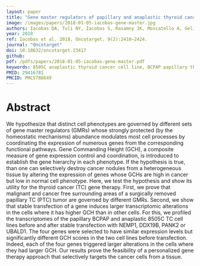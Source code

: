 ```yaml
---
layout: paper
title: "Gene master regulators of papillary and anaplastic thyroid cancers"
image: /images/papers/2018-01-05-iacobas-gene-master.jpg
authors: Iacobas DA, Tuli NY, Iacobas S, Rasamny JK, Moscatello A, Geliebter J, Tiwari RK.
year: 2018
ref: Iacobas et al. 2018. Oncotarget. 9(2):2410–2424.
journal: "Oncotarget"
doi: 10.18632/oncotarget.23417
github:
pdf: /pdfs/papers/2018-01-05-iacobas-gene-master.pdf
keywords: 8505C anaplastic thyroid cancer cell line, BCPAP papillary thyroid cancer cell line, DDX19B, NEMP1, PANK2
PMID: 29416781
PMCID: PMC5788649
---
```


# Abstract

We hypothesize that distinct cell phenotypes are governed by different sets of gene master regulators (GMRs) whose strongly protected (by the homeostatic mechanisms) abundance modulates most cell processes by coordinating the expression of numerous genes from the corresponding functional pathways. Gene Commanding Height (GCH), a composite measure of gene expression control and coordination, is introduced to establish the gene hierarchy in each phenotype. If the hypothesis is true, than one can selectively destroy cancer nodules from a heterogeneous tissue by altering the expression of genes whose GCHs are high in cancer but low in normal cell phenotype. Here, we test the hypothesis and show its utility for the thyroid cancer (TC) gene therapy. First, we prove that malignant and cancer free surrounding areas of a surgically removed papillary TC (PTC) tumor are governed by different GMRs. Second, we show that stable transfection of a gene induces larger transcriptomic alterations in the cells where it has higher GCH than in other cells. For this, we profiled the transcriptomes of the papillary BCPAP and anaplastic 8505C TC cell lines before and after stable transfection with NEMP1, DDX19B, PANK2 or UBALD1. The four genes were selected to have similar expression levels but significantly different GCH scores in the two cell lines before transfection. Indeed, each of the four genes triggered larger alterations in the cells where they had larger GCH. Our results prove the feasibility of a personalized gene therapy approach that selectively targets the cancer cells from a tissue.
